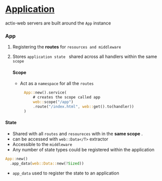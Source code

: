 # [Application](https://actix.rs/docs/application/)


actix-web servers are built around the `App` instance

### App
1) Registering the **routes** for `resources and middleware`
2) Stores `application state ` shared across all handlers within the same `scope` 
    
    #### Scope
    * Act as a `namespace` for all the `routes`  

    ```rust
         App::new().service(
             # creates the scope called app
             web::scope("/app")
             .route("/index.html", web::get().to(handler))
         )
    ```
  #### State
  * Shared with all `routes` and `resoureces` with in the **same scope** .
  * can be accessed with `web::Data</T>` extractor 
  * Accessible to the `middleware`
  * Any number of state types could be registered within the application 
  ```rust
  App::new()
    .app_data(web::Data::new(?Sized))
  ```
  * `app_data` used to register the state to an application
    

